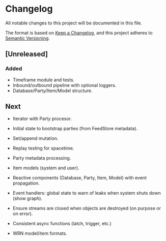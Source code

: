 # Changelog
All notable changes to this project will be documented in this file.

The format is based on [Keep a Changelog](https://keepachangelog.com/en/1.0.0/),
and this project adheres to [Semantic Versioning](https://semver.org/spec/v2.0.0.html).

## [Unreleased]
### Added
- Timeframe module and tests.
- Inbound/outbound pipeline with optional loggers.
- Database/Party/Item/Model structure.

## Next

- Iterator with Party procesor.
- Initial state to bootstrap parties (from FeedStore metadata).
- Set/append mutation.
- Replay testing for spacetime.

- Party metadata processing.
- Item models (system and user).
- Reactive components (Database, Party, Item, Model) with event propagation.
- Event handlers: global state to warn of leaks when system shuts down (show graph).
- Ensure streams are closed when objects are destroyed (on purpose or on error).
- Consistent async functions (latch, trigger, etc.)
- WRN model/item formats.

